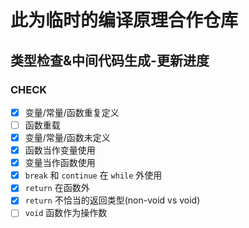 # 此为临时的编译原理合作仓库

## 类型检查&中间代码生成-更新进度

### CHECK

- [x] 变量/常量/函数重复定义
- [ ] 函数重载
- [x] 变量/常量/函数未定义
- [x] 函数当作变量使用
- [x] 变量当作函数使用
- [x] `break` 和 `continue` 在 `while` 外使用
- [x] `return` 在函数外
- [x] `return` 不恰当的返回类型(non-void vs void)
- [ ] `void` 函数作为操作数